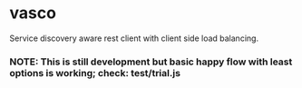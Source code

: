# vasco
Service discovery aware rest client with client side load balancing.

### NOTE: This is still development but basic happy flow with least options is working; check: test/trial.js

